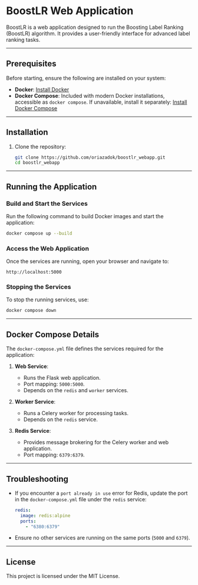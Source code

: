 
# BoostLR Web Application

BoostLR is a web application designed to run the Boosting Label Ranking (BoostLR) algorithm. It provides a user-friendly interface for advanced label ranking tasks.

---

## Prerequisites

Before starting, ensure the following are installed on your system:

- **Docker**: [Install Docker](https://docs.docker.com/get-docker/)
- **Docker Compose**: Included with modern Docker installations, accessible as `docker compose`. If unavailable, install it separately: [Install Docker Compose](https://docs.docker.com/compose/install/)

---

## Installation

1. Clone the repository:
   ```bash
   git clone https://github.com/oriazadok/boostlr_webapp.git
   cd boostlr_webapp
   ```

---

## Running the Application

### Build and Start the Services

Run the following command to build Docker images and start the application:
```bash
docker compose up --build
```

### Access the Web Application

Once the services are running, open your browser and navigate to:
```
http://localhost:5000
```

### Stopping the Services

To stop the running services, use:
```bash
docker compose down
```

---

## Docker Compose Details

The `docker-compose.yml` file defines the services required for the application:

1. **Web Service**:
   - Runs the Flask web application.
   - Port mapping: `5000:5000`.
   - Depends on the `redis` and `worker` services.

2. **Worker Service**:
   - Runs a Celery worker for processing tasks.
   - Depends on the `redis` service.

3. **Redis Service**:
   - Provides message brokering for the Celery worker and web application.
   - Port mapping: `6379:6379`.

---

## Troubleshooting

- If you encounter a `port already in use` error for Redis, update the port in the `docker-compose.yml` file under the `redis` service:
  ```yaml
  redis:
    image: redis:alpine
    ports:
      - "6380:6379"
  ```

- Ensure no other services are running on the same ports (`5000` and `6379`).

---

## License

This project is licensed under the MIT License.
